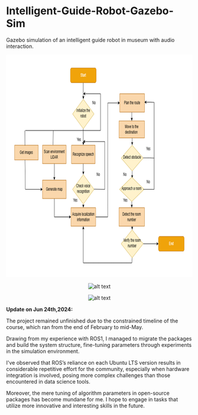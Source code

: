 # Intelligent-Guide-Robot-Gazebo-Sim
Gazebo simulation of an intelligent guide robot in museum with audio interaction.


<p align="center">
  <img src="assets/flowchart.png" alt="alt text" width="800" height="600">
</p>

<p align="center">
  <img src="assets/Animation1.gif" alt="alt text" width="800" height="650">
</p>

<p align="center">
  <img src="assets/Animation2.gif" alt="alt text" width="800" height="800">
</p>

**Update on Jun 24th,2024:**

The project remained unfinished due to the constrained timeline of the course, which ran from the end of February to mid-May.

Drawing from my experience with ROS1, I managed to migrate the packages and build the system structure, fine-tuning parameters through experiments in the simulation environment.

I've observed that ROS’s reliance on each Ubuntu LTS version results in considerable repetitive effort for the community, especially when hardware integration is involved, posing more complex challenges than those encountered in data science tools.

Moreover, the mere tuning of algorithm parameters in open-source packages has become mundane for me. I hope to engage in tasks that utilize more innovative and interesting skills in the future.